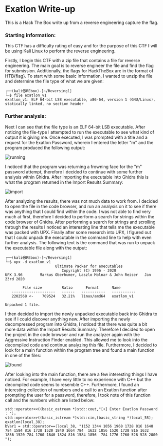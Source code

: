 # Exatlon Write-up
This is a Hack The Box write up from a reverse engineering capture the flag.

### Starting information:

This CTF has a difficulty rating of easy and for the purpose of this CTF I will be using Kali Linux to perform the reverse engineering.

Firstly, I begin this CTF with a zip file that contains a file for reverse engineering. The main goal is to reverse engineer the file and find the flag for submission. Additionally, the flags for HackTheBox are in the format of HTB{flag}. To start with some basic information, I wanted to unzip the file and determine the file type of what we are given:

```text
┌──(kali㉿REbox)-[~/Reversing1]
└─$ file exatlon_v1 
exatlon_v1: ELF 64-bit LSB executable, x86-64, version 1 (GNU/Linux), statically linked, no section header

```


### Further analysis:

Next I can see that the file type is an ELF 64-bit LSB executable. After noticing the file-type I attempted to run the executable to see what kind of output it is giving me. Once executed, I was prompted with a title and a request for the Exatlon Password, wherein I entered the letter "m" and the program produced the following output:

![running](https://github.com/mmyers4/HTB-Writeup-1/blob/main/IMGS/Screenshot%20(725).png)

I noticed that the program was returning a frowning face for the "m" password attempt, therefore I decided to continue with some further analysis within Ghidra. After importing the executable into Ghidra this is what the program returned in the Import Results Summary:

![import](https://github.com/mmyers4/HTB-Writeup-1/blob/main/IMGS/Screenshot%20(731).png)

After analyzing the results, there was not much data to work from. I decided to open the file in the code browser, and run an analysis on it to see if there was anything that I could find within the code. I was not able to find very much at first, therefore I decided to perform a search for strings within the code browser of Ghidra. After performing a search for strings and scrolling through the results I noticed an interesting line that tells me the executable was packed with UPX. Finally after some research into UPX, I figured out that I could unpack the executable in the command line to help with even further analysis. The following text is the command that was run to unpack the executable file along with the output:

```text
┌──(kali㉿REbox)-[~/Reversing1]
└─$ upx -d exatlon_v1                  
                       Ultimate Packer for eXecutables
                          Copyright (C) 1996 - 2020
UPX 3.96        Markus Oberhumer, Laszlo Molnar & John Reiser   Jan 23rd 2020

        File size         Ratio      Format      Name
   --------------------   ------   -----------   -----------
   2202568 <-    709524   32.21%   linux/amd64   exatlon_v1

Unpacked 1 file.
```

I then decided to import the newly unpacked executable back into Ghidra to see if I could discover anything new. After importing the newly decompressed program into Ghidra, I noticed that there was quite a bit more data within the Import Results Summary. Therefore I decided to open the project in the code browser and run the analyzer again with the Aggressive Instruction Finder enabled. This allowed me to look into the decompiled code and continue analyzing this file. Furthermore, I decided to look for a main function within the program tree and found a main function in one of the files:

![found](https://github.com/mmyers4/HTB-Writeups/blob/main/IMGS/Screenshot%20(728).png)

After looking into the main function, there are a few interesting things I have noticed. For example, I have very little to no experience with C++ but the decompiled code seems to resemble C++. Furthermore, I found an interesting collection of numbers and a call to an Exatlon function after prompting the user for a password, therefore, I took note of this function call and the numbers which are listed below:

```text
std::operator<<((basic_ostream *)std::cout,"[+] Enter Exatlon Password  : ");
std::operator>>((basic_istream *)std::cin,(basic_string *)local_58);
exatlon(local_38);
bVar1 = std::operator==(local_38, "1152 1344 1056 1968 1728 816 1648 784 1584 816 1728 1520 1840 1664 784  1632 1856 1520 1728 816 1632 1856 1520 784 1760 1840 1824 816 1584 1856  784 1776 1760 528 528 2000 ");
```
